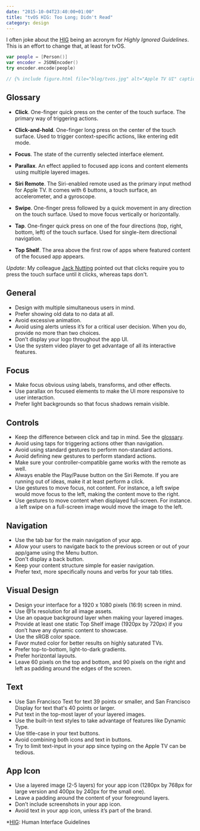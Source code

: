 ```yaml
---
date: "2015-10-04T23:40:00+01:00"
title: "tvOS HIG: Too Long; Didn't Read"
category: design
---
```


I often joke about the [HIG] being an acronym for *Highly Ignored Guidelines*.
This is an effort to change that, at least for tvOS.

~~~swift
var people = [Person()]
var encoder = JSONEncoder()
try encoder.encode(people)

// {% include figure.html file="blog/tvos.jpg" alt="Apple TV UI" caption="The user interface of Apple TV." %}
~~~

## Glossary

- **Click**. One-finger quick press on the center of the touch surface. The primary way of triggering actions.

- **Click-and-hold**. One-finger long press on the center of the touch surface. Used to trigger context-specific actions, like entering edit mode.

- **Focus**. The state of the currently selected interface element.

- **Parallax**. An effect applied to focused app icons and content elements using multiple layered images.

- **Siri Remote**. The Siri-enabled remote used as the primary input method for Apple TV. It comes with 6 buttons, a touch surface, an accelerometer, and a gyroscope.

- **Swipe**. One-finger press followed by a quick movement in any direction on the touch surface. Used to move focus vertically or horizontally.

- **Tap**. One-finger quick press on one of the four directions (top, right, bottom, left) of the touch surface. Used for single-item directional navigation.

- **Top Shelf**. The area above the first row of apps where featured content of the focused app appears.

*Update*: My colleague [Jack Nutting] pointed out that clicks require you to press the touch surface until it clicks, whereas taps don't.

## General

- Design with multiple simultaneous users in mind.
- Prefer showing old data to no data at all.
- Avoid excessive animation.
- Avoid using alerts unless it’s for a critical user decision. When you do, provide no more than two choices.
- Don’t display your logo throughout the app UI.
- Use the system video player to get advantage of all its interactive features.

## Focus

- Make focus obvious using labels, transforms, and other effects.
- Use parallax on focused elements to make the UI more responsive to user interaction.
- Prefer light backgrounds so that focus shadows remain visible.

## Controls

- Keep the difference between click and tap in mind. See the [glossary](#glossary).
- Avoid using taps for triggering actions other than navigation.
- Avoid using standard gestures to perform non-standard actions.
- Avoid defining new gestures to perform standard actions.
- Make sure your controller-compatible game works with the remote as well.
- Always enable the Play/Pause button on the Siri Remote. If you are running out of ideas, make it at least perform a click.
- Use gestures to move focus, not content. For instance, a left swipe would move focus to the left, making the content move to the right.
- Use gestures to move content when displayed full-screen. For instance. a left swipe on a full-screen image would move the image to the left.

## Navigation

- Use the tab bar for the main navigation of your app.
- Allow your users to navigate back to the previous screen or out of your app/game using the Menu button.
- Don't display a back button.
- Keep your content structure simple for easier navigation.
- Prefer text, more specifically nouns and verbs for your tab titles.

## Visual Design

- Design your interface for a 1920 x 1080 pixels (16:9) screen in mind.
- Use @1x resolution for all image assets.
- Use an opaque background layer when making your layered images.
- Provide at least one static Top Shelf image (1920px by 720px) if you don’t have any dynamic content to showcase.
- Use the sRGB color space.
- Favor muted color for better results on highly saturated TVs.
- Prefer top-to-bottom, light-to-dark gradients.
- Prefer horizontal layouts.
- Leave 60 pixels on the top and bottom, and 90 pixels on the right and left as padding around the edges of the screen.

## Text

- Use San Francisco Text for text 39 points or smaller, and San Francisco Display for text that's 40 points or larger.
- Put text in the top-most layer of your layered images.
- Use the built-in text styles to take advantage of features like Dynamic Type.
- Use title-case in your text buttons.
- Avoid combining both icons and text in buttons.
- Try to limit text-input in your app since typing on the Apple TV can be tedious.

## App Icon

- Use a layered image (2-5 layers) for your app icon (1280px by 768px for large version and 400px by 240px for the small one).
- Leave a padding around the content of your foreground layers.
- Don’t include screenshots in your app icon.
- Avoid text in your app icon, unless it’s part of the brand.

*[HIG]: Human Interface Guidelines

[HIG]: https://developer.apple.com/tvos/human-interface-guidelines/
[Jack Nutting]: https://twitter.com/jacknutting
